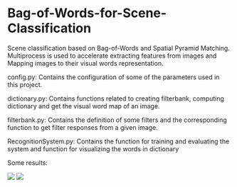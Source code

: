 # Bag-of-Words-for-Scene-Classification

Scene classification based on Bag-of-Words and Spatial Pyramid Matching. 
Multiprocess is used to accelerate extracting features from images and Mapping
images to their visual words representation.

config.py: Contains the configuration of some of the parameters used in this 
project.

dictionary.py: Contains functions related to creating filterbank, computing
dictionary and get the visual word map of an image.

filterbank.py: Contains the definition of some filters and the corresponding 
function to get filter responses from a given image.

RecognitionSystem.py: Contains the function for training and evaluating the system
and function for visualizing the words in dictionary

Some results:

![](https://github.com/skfory/Bag-of-Words-for-Scene-Classification/blob/master/result_image/image1.jpg)
![](https://github.com/skfory/Bag-of-Words-for-Scene-Classification/blob/master/result_image/WordMap_1.png)

